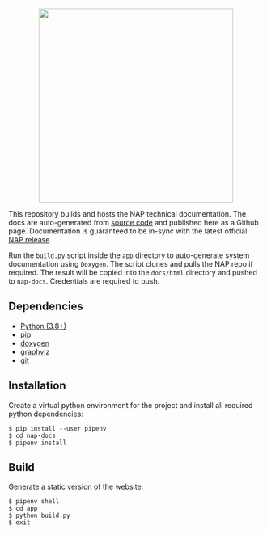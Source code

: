 <br>
<p align="center">
  <img width=384 src="https://download.nap.tech/identity/svg/logos/nap_logo_blue.svg">
</p>

This repository builds and hosts the NAP technical documentation. The docs are auto-generated from [source code](https://github.com/napframework/nap) and published here as a Github page. Documentation is guaranteed to be in-sync with the latest official [NAP release](https://github.com/napframework/nap/releases). 

Run the `build.py` script inside the `app` directory to auto-generate system documentation using `Doxygen`. The script clones and pulls the NAP repo if required. The result will be copied into the `docs/html` directory and pushed to `nap-docs`. Credentials are required to push.

## Dependencies
- [Python (3.8+)](https://www.python.org/downloads/) 
- [pip](https://pypi.org/project/pip/)
- [doxygen](https://doxygen.nl/)
- [graphviz](https://graphviz.org/)
- [git](https://git-scm.com/)

## Installation
Create a virtual python environment for the project and install all required python dependencies:

```shell
$ pip install --user pipenv
$ cd nap-docs
$ pipenv install
```

## Build
Generate a static version of the website:
```shell
$ pipenv shell
$ cd app
$ python build.py
$ exit
```